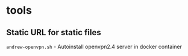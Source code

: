 # tools
## Static URL for static files
`andrew-openvpn.sh` - Autoinstall openvpn2.4 server in docker container
